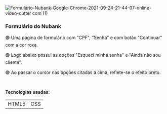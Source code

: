 ![Formulário-Nubank-Google-Chrome-2021-09-24-21-44-07-_online-video-cutter com_ (1)](https://user-images.githubusercontent.com/78287356/135541974-046993be-2f4a-4fc9-bd59-2ca3cb4029d6.gif)



### Formulário do Nubank

🟣 Uma página de formulário com "CPF", "Senha" e com botão "Continuar" com a cor roxa.

🟣 Logo abaixo possui as opções "Esqueci minha senha" e "Ainda não sou cliente".

🟣 Ao passar o cursor nas opções citadas a cima, reflete-se o efeito preto.

#
**Tecnologias usadas:**
<table>
  <tr>
    <td>HTML5</td>
    <td>CSS</td>
  </tr> 
</table>  
